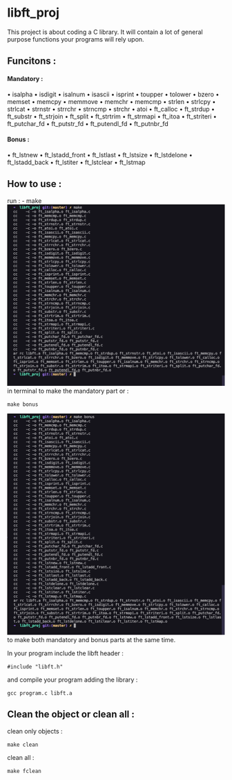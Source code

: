# libft_proj
This project is about coding a C library.
It will contain a lot of general purpose functions your programs will rely upon.

## Funcitons : 
#### Mandatory :
• isalpha		• isdigit
• isalnum		• isascii
• isprint
• toupper		• tolower
• bzero			• memset
• memcpy		• memmove
• memchr		• memcmp
• strlen		• strlcpy
• strlcat		• strnstr
• strrchr		• strncmp
• strchr
• atoi
• ft_calloc		• ft_strdup
• ft_substr		• ft_strjoin
• ft_split		• ft_strtrim
• ft_strmapi		• ft_itoa
• ft_striteri		• ft_putchar_fd
• ft_putstr_fd		• ft_putendl_fd
• ft_putnbr_fd
#### Bonus :
• ft_lstnew		• ft_lstadd_front
• ft_lstlast		• ft_lstsize
• ft_lstdelone		• ft_lstadd_back
• ft_lstiter		• ft_lstclear
• ft_lstmap

## How to use :

run :
	- make
![making](images/Screen%20Shot%202022-05-03%20at%2014.10.20.png)
in terminal to make the mandatory part or :

	make bonus

![making_bonus](images/Screen%20Shot%202022-05-03%20at%2014.10.47.png)
to make both mandatory and bonus parts at the same time.

In your program include the libft header :

	#include "libft.h"

and compile your program adding the library :

	gcc program.c libft.a

## Clean the object or clean all :
clean only objects :

	make clean

clean all :

	make fclean
